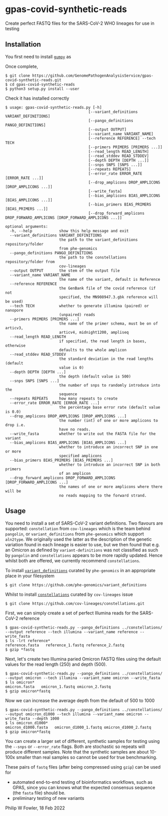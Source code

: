 # gpas-covid-synthetic-reads
Create perfect FASTQ files for the SARS-CoV-2 WHO lineages for use in testing

## Installation

You first need to install [`gumpy`](https://github.com/oxfordmmm/gumpy) as

Once complete, 

```
$ git clone https://github.com/GenomePathogenAnalysisService/gpas-covid-synthetic-reads.git
$ cd gpas-covid-synthetic-reads
$ python3 setup.py install --user
```

Check it has installed correctly

```
$ usage: gpas-covid-synthetic-reads.py [-h]
                                     [--variant_definitions VARIANT_DEFINITIONS]
                                     [--pango_definitions PANGO_DEFINITIONS]
                                     [--output OUTPUT]
                                     [--variant_name VARIANT_NAME]
                                     [--reference REFERENCE] --tech TECH
                                     [--primers PRIMERS [PRIMERS ...]]
                                     [--read_length READ_LENGTH]
                                     [--read_stddev READ_STDDEV]
                                     [--depth DEPTH [DEPTH ...]]
                                     [--snps SNPS [SNPS ...]]
                                     [--repeats REPEATS]
                                     [--error_rate ERROR_RATE [ERROR_RATE ...]]
                                     [--drop_amplicons DROP_AMPLICONS [DROP_AMPLICONS ...]]
                                     [--write_fasta]
                                     [--bias_amplicons BIAS_AMPLICONS [BIAS_AMPLICONS ...]]
                                     [--bias_primers BIAS_PRIMERS [BIAS_PRIMERS ...]]
                                     [--drop_forward_amplicons DROP_FORWARD_AMPLICONS [DROP_FORWARD_AMPLICONS ...]]

optional arguments:
  -h, --help            show this help message and exit
  --variant_definitions VARIANT_DEFINITIONS
                        the path to the variant_definitions repository/folder
                        from phe-genomics
  --pango_definitions PANGO_DEFINITIONS
                        the path to the constellations repository/folder from
                        cov-lineages
  --output OUTPUT       the stem of the output file
  --variant_name VARIANT_NAME
                        the name of the variant, default is Reference
  --reference REFERENCE
                        the GenBank file of the covid reference (if not
                        specified, the MN908947.3.gbk reference will be used)
  --tech TECH           whether to generate illumina (paired) or nanopore
                        (unpaired) reads
  --primers PRIMERS [PRIMERS ...]
                        the name of the primer schema, must be on of articv3,
                        articv4, midnight1200, ampliseq
  --read_length READ_LENGTH
                        if specified, the read length in bases, otherwise
                        defaults to the whole amplicon
  --read_stddev READ_STDDEV
                        the standard deviation in the read lengths (default
                        value is 0)
  --depth DEPTH [DEPTH ...]
                        the depth (default value is 500)
  --snps SNPS [SNPS ...]
                        the number of snps to randomly introduce into the
                        sequence
  --repeats REPEATS     how many repeats to create
  --error_rate ERROR_RATE [ERROR_RATE ...]
                        the percentage base error rate (default value is 0.0)
  --drop_amplicons DROP_AMPLICONS [DROP_AMPLICONS ...]
                        the number (int) of one or more amplicons to drop i.e.
                        have no reads.
  --write_fasta         whether to write out the FASTA file for the variant
  --bias_amplicons BIAS_AMPLICONS [BIAS_AMPLICONS ...]
                        whether to introduce an incorrect SNP in one or more
                        specified amplicons
  --bias_primers BIAS_PRIMERS [BIAS_PRIMERS ...]
                        whether to introduce an incorrect SNP in both primers
                        of an amplicon
  --drop_forward_amplicons DROP_FORWARD_AMPLICONS [DROP_FORWARD_AMPLICONS ...]
                        the names of one or more amplicons where there will be
                        no reads mapping to the forward strand.
```

## Usage

You need to install a set of SARS-CoV-2 variant definitions. Two flavours are supported: `constellation` from `cov-lineages` which is the team behind `pangolin`, or `variant_definitions` from `phe-genomics` which support `aln2type`. We originally used the latter as the description of the genetic variation found in each lineage is easier to use, but we then found that e.g. an Omicron as defined by `variant-definitions` was not classified as such by `pangolin` and `constellations` appears to be more rapidly updated. Hence whilst both are offered, we currently recommend `constellations`.

To install [`variant_definitions`](https://github.com/phe-genomics/variant_definitions) curated by `phe-genomics` in an appropriate place in your filesystem

```
$ git clone https://github.com/phe-genomics/variant_definitions
```
Whilst to install [`constellations`](https://github.com/cov-lineages/constellations) curated by `cov-lineages` issue

```
$ git clone https://github.com/cov-lineages/constellations.git
```

First, we can simply create a set of perfect Illumina reads for the SARS-CoV-2 reference

```
$ gpas-covid-synthetic-reads.py --pango_definitions ../constellations/ --output reference --tech illumina --variant_name reference --write_fasta
$ ls -lrt reference*
reference.fasta   reference_1.fastq reference_2.fastq
$ gzip *fastq
```

Next, let's create two Illumina paried Omicron FASTQ files using the default values for the read length (250) and depth (500).

```
$ gpas-covid-synthetic-reads.py --pango_definitions ../constellations/ --output omicron --tech illumina --variant_name omicron --write_fasta
$ ls omicron*
omicron.fasta   omicron_1.fastq omicron_2.fastq
$ gzip omicron*fastq
```

Now we can increase the average depth from the default of 500 to 1000

```
$ gpas-covid-synthetic-reads.py --pango_definitions ../constellations/ --output omicron_d1000 --tech illumina --variant_name omicron --write_fasta --depth 1000
$ ls omicron_d1000*
omicron_d1000.fasta   omicron_d1000_1.fastq omicron_d1000_2.fastq
$ gzip omicron*fastq
```

You can create a larger set of different, synthetic samples for testing using the `--snps` or `--error_rate` flags. Both are stochastic so repeats will produce different samples. Note that the synthetic samples are about 10-100x smaller than real samples so cannot be used for true benchmarking.

These pairs of `fastq` files (after being compressed using `gzip`) can be used for 
* automated end-to-end testing of bioinformatics workflows, such as GPAS, since you can knows what the expected consensus sequence (the `fasta` file) should be.
* preliminary testing of new variants 

Philip W Fowler, 18 Feb 2022

